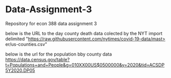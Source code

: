 # Data-Assignment-3
Repository for econ 388 data assignment 3

below is the URL to the day county death data colected by the NYT
import delimited "https://raw.githubusercontent.com/nytimes/covid-19-data/mast> er/us-counties.csv"

below is the url for the population bby county data
https://data.census.gov/table?t=Populations+and+People&g=010XX00US$0500000&y=2020&tid=ACSDP5Y2020.DP05
